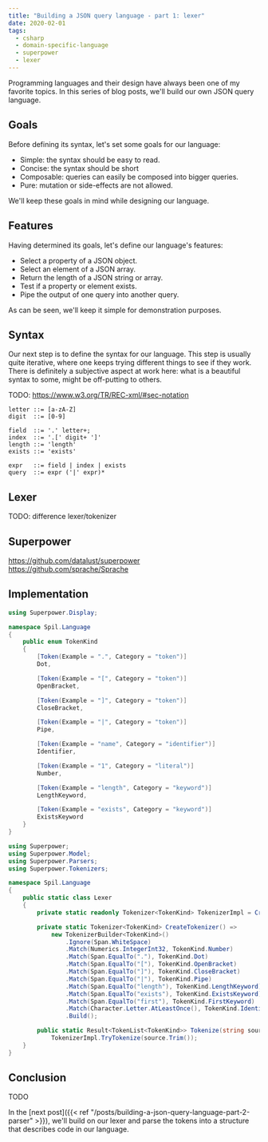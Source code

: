 ```yaml
---
title: "Building a JSON query language - part 1: lexer"
date: 2020-02-01
tags:
  - csharp
  - domain-specific-language
  - superpower
  - lexer
---
```


Programming languages and their design have always been one of my favorite topics. In this series of blog posts, we'll build our own JSON query language.

## Goals

Before defining its syntax, let's set some goals for our language:

- Simple: the syntax should be easy to read.
- Concise: the syntax should be short
- Composable: queries can easily be composed into bigger queries.
- Pure: mutation or side-effects are not allowed.

We'll keep these goals in mind while designing our language.

## Features

Having determined its goals, let's define our language's features:

- Select a property of a JSON object.
- Select an element of a JSON array.
- Return the length of a JSON string or array.
- Test if a property or element exists.
- Pipe the output of one query into another query.

As can be seen, we'll keep it simple for demonstration purposes.

## Syntax

Our next step is to define the syntax for our language. This step is usually quite iterative, where one keeps trying different things to see if they work. There is definitely a subjective aspect at work here: what is a beautiful syntax to some, might be off-putting to others.

TODO:
https://www.w3.org/TR/REC-xml/#sec-notation

```bnf
letter ::= [a-zA-Z]
digit  ::= [0-9]

field  ::= '.' letter+;
index  ::= '.[' digit+ ']'
length ::= 'length'
exists ::= 'exists'

expr   ::= field | index | exists
query  ::= expr ('|' expr)*
```

## Lexer

TODO: difference lexer/tokenizer

## Superpower

https://github.com/datalust/superpower
https://github.com/sprache/Sprache

## Implementation

```csharp
using Superpower.Display;

namespace Spil.Language
{
    public enum TokenKind
    {
        [Token(Example = ".", Category = "token")]
        Dot,

        [Token(Example = "[", Category = "token")]
        OpenBracket,

        [Token(Example = "]", Category = "token")]
        CloseBracket,

        [Token(Example = "|", Category = "token")]
        Pipe,

        [Token(Example = "name", Category = "identifier")]
        Identifier,

        [Token(Example = "1", Category = "literal")]
        Number,

        [Token(Example = "length", Category = "keyword")]
        LengthKeyword,

        [Token(Example = "exists", Category = "keyword")]
        ExistsKeyword
    }
}
```

```csharp
using Superpower;
using Superpower.Model;
using Superpower.Parsers;
using Superpower.Tokenizers;

namespace Spil.Language
{
    public static class Lexer
    {
        private static readonly Tokenizer<TokenKind> TokenizerImpl = CreateTokenizer();

        private static Tokenizer<TokenKind> CreateTokenizer() =>
            new TokenizerBuilder<TokenKind>()
                .Ignore(Span.WhiteSpace)
                .Match(Numerics.IntegerInt32, TokenKind.Number)
                .Match(Span.EqualTo("."), TokenKind.Dot)
                .Match(Span.EqualTo("["), TokenKind.OpenBracket)
                .Match(Span.EqualTo("]"), TokenKind.CloseBracket)
                .Match(Span.EqualTo("|"), TokenKind.Pipe)
                .Match(Span.EqualTo("length"), TokenKind.LengthKeyword)
                .Match(Span.EqualTo("exists"), TokenKind.ExistsKeyword)
                .Match(Span.EqualTo("first"), TokenKind.FirstKeyword)
                .Match(Character.Letter.AtLeastOnce(), TokenKind.Identifier)
                .Build();

        public static Result<TokenList<TokenKind>> Tokenize(string source) =>
            TokenizerImpl.TryTokenize(source.Trim());
    }
}
```

## Conclusion

TODO

In the [next post]({{< ref "/posts/building-a-json-query-language-part-2-parser" >}}), we'll build on our lexer and parse the tokens into a structure that describes code in our language.
